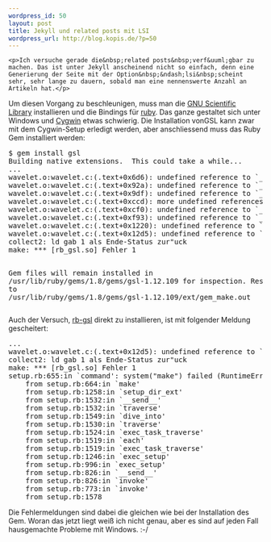 ```yaml
--- 
wordpress_id: 50
layout: post
title: Jekyll und related posts mit LSI
wordpress_url: http://blog.kopis.de/?p=50
---
```


    <p>Ich versuche gerade die&nbsp;related posts&nbsp;verf&uuml;gbar zu machen. Das ist unter Jekyll anscheinend nicht so einfach, denn eine Generierung der Seite mit der Option&nbsp;&ndash;lsi&nbsp;scheint sehr, sehr lange zu dauern, sobald man eine nennenswerte Anzahl an Artikeln hat.</p>
<p>Um diesen Vorgang zu beschleunigen, muss man die&nbsp;<a href="http://www.gnu.org/software/gsl/">GNU Scientific Library</a>&nbsp;installieren und die Bindings f&uuml;r&nbsp;<a href="http://www.ruby-lang.org/de/">ruby</a>. Das ganze gestaltet sich unter Windows und&nbsp;<a href="http://cygwin.com/">Cygwin</a>&nbsp;etwas schwierig. Die Installation vonGSL&nbsp;kann zwar mit dem Cygwin-Setup erledigt werden, aber anschliessend muss das Ruby Gem installiert werden:</p>
<div class="CodeRay">
  <div class="code"><pre>$ gem install gsl
Building native extensions.  This could take a while...
...
wavelet.o:wavelet.c:(.text+0x6d6): undefined reference to `_cNArray'
wavelet.o:wavelet.c:(.text+0x92a): undefined reference to `_cNArray'
wavelet.o:wavelet.c:(.text+0x9df): undefined reference to `_cNArray'
wavelet.o:wavelet.c:(.text+0xccd): more undefined references to `_cNArray' follow
wavelet.o:wavelet.c:(.text+0xcf0): undefined reference to `_na_make_object'
wavelet.o:wavelet.c:(.text+0xf93): undefined reference to `_cNArray'
wavelet.o:wavelet.c:(.text+0x1220): undefined reference to `_cNArray'
wavelet.o:wavelet.c:(.text+0x12d5): undefined reference to `_cNArray'
collect2: ld gab 1 als Ende-Status zur&quot;uck
make: *** [rb_gsl.so] Fehler 1


Gem files will remain installed in /usr/lib/ruby/gems/1.8/gems/gsl-1.12.109 for inspection.
Results logged to /usr/lib/ruby/gems/1.8/gems/gsl-1.12.109/ext/gem_make.out</pre></div>
</div>

<p>Auch der Versuch,&nbsp;<a href="http://rb-gsl.rubyforge.org/">rb-gsl</a>&nbsp;direkt zu installieren, ist mit folgender Meldung gescheitert:</p>
<div class="CodeRay">
  <div class="code"><pre>...
wavelet.o:wavelet.c:(.text+0x12d5): undefined reference to `_cNArray'
collect2: ld gab 1 als Ende-Status zur&quot;uck
make: *** [rb_gsl.so] Fehler 1
setup.rb:655:in `command': system(&quot;make&quot;) failed (RuntimeError)
    from setup.rb:664:in `make'
    from setup.rb:1258:in `setup_dir_ext'
    from setup.rb:1532:in `__send__'
    from setup.rb:1532:in `traverse'
    from setup.rb:1549:in `dive_into'
    from setup.rb:1530:in `traverse'
    from setup.rb:1524:in `exec_task_traverse'
    from setup.rb:1519:in `each'
    from setup.rb:1519:in `exec_task_traverse'
    from setup.rb:1246:in `exec_setup'
    from setup.rb:996:in `exec_setup'
    from setup.rb:826:in `__send__'
    from setup.rb:826:in `invoke'
    from setup.rb:773:in `invoke'
    from setup.rb:1578</pre></div>
</div>

<p>Die Fehlermeldungen sind dabei die gleichen wie bei der Installation des Gem. Woran das jetzt liegt wei&szlig; ich nicht genau, aber es sind auf jeden Fall hausgemachte Probleme mit Windows. :-/</p>
  
